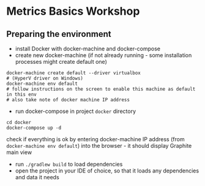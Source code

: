 # Metrics Basics Workshop

## Preparing the environment

* install Docker with docker-machine and docker-compose
* create new docker-machine (if not already running - some installation processes might create default one)

```
docker-machine create default --driver virtualbox
# (HyperV driver on Windows)
docker-machine env default
# follow instructions on the screen to enable this machine as default in this env
# also take note of docker machine IP address
```

* run docker-compose in project `docker` directory

```
cd docker
docker-compose up -d
```

check if everything is ok by entering docker-machine IP address (from `docker-machine env default`) into the
browser - it should display Graphite main view

* run `./gradlew build` to load dependencies
* open the project in your IDE of choice, so that it loads any dependencies and data it needs
